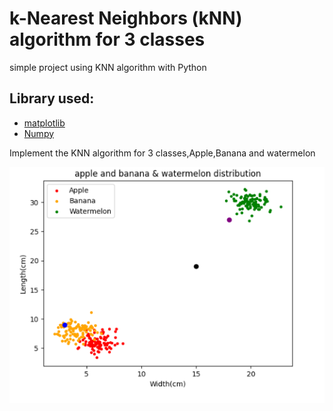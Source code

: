 # k-Nearest Neighbors (kNN) algorithm for 3 classes
simple project using KNN algorithm with Python
## Library used:
- [matplotlib]()
- [Numpy]()

 Implement the KNN algorithm for 3 classes,Apple,Banana and watermelon

 ![](applebanana&watermelondistribution.png)
